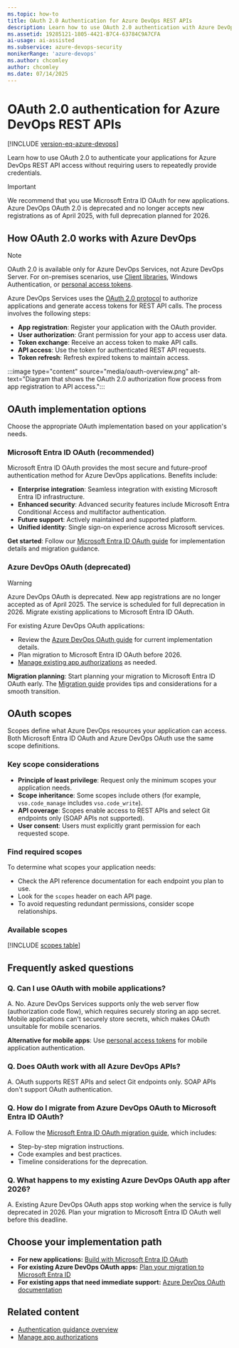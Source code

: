```yaml
---
ms.topic: how-to
title: OAuth 2.0 Authentication for Azure DevOps REST APIs
description: Learn how to use OAuth 2.0 authentication with Azure DevOps REST APIs, with Microsoft Entra ID as the recommended approach.
ms.assetid: 19285121-1805-4421-B7C4-63784C9A7CFA
ai-usage: ai-assisted
ms.subservice: azure-devops-security
monikerRange: 'azure-devops'
ms.author: chcomley
author: chcomley
ms.date: 07/14/2025
---
```


# OAuth 2.0 authentication for Azure DevOps REST APIs

[!INCLUDE [version-eq-azure-devops](../../../includes/version-eq-azure-devops.md)]

Learn how to use OAuth 2.0 to authenticate your applications for Azure DevOps REST API access without requiring users to repeatedly provide credentials.

> [!IMPORTANT]
> We recommend that you use Microsoft Entra ID OAuth for new applications. Azure DevOps OAuth 2.0 is deprecated and no longer accepts new registrations as of April 2025, with full deprecation planned for 2026.

## How OAuth 2.0 works with Azure DevOps

> [!NOTE]
> OAuth 2.0 is available only for Azure DevOps Services, not Azure DevOps Server. For on-premises scenarios, use [Client libraries](../../concepts/dotnet-client-libraries.md), Windows Authentication, or [personal access tokens](../../../organizations/accounts/use-personal-access-tokens-to-authenticate.md).

Azure DevOps Services uses the [OAuth 2.0 protocol](https://oauth.net/2/) to authorize applications and generate access tokens for REST API calls. The process involves the following steps:

- **App registration**: Register your application with the OAuth provider.
- **User authorization**: Grant permission for your app to access user data.
- **Token exchange**: Receive an access token to make API calls.
- **API access**: Use the token for authenticated REST API requests.
- **Token refresh**: Refresh expired tokens to maintain access.

:::image type="content" source="media/oauth-overview.png" alt-text="Diagram that shows the OAuth 2.0 authorization flow process from app registration to API access.":::

## OAuth implementation options

Choose the appropriate OAuth implementation based on your application's needs.

### Microsoft Entra ID OAuth (recommended)

Microsoft Entra ID OAuth provides the most secure and future-proof authentication method for Azure DevOps applications. Benefits include:

- **Enterprise integration**: Seamless integration with existing Microsoft Entra ID infrastructure.
- **Enhanced security**: Advanced security features include Microsoft Entra Conditional Access and multifactor authentication.
- **Future support**: Actively maintained and supported platform.
- **Unified identity**: Single sign-on experience across Microsoft services.

**Get started**: Follow our [Microsoft Entra ID OAuth guide](entra-oauth.md) for implementation details and migration guidance.

### Azure DevOps OAuth (deprecated)

> [!WARNING]
> Azure DevOps OAuth is deprecated. New app registrations are no longer accepted as of April 2025. The service is scheduled for full deprecation in 2026. Migrate existing applications to Microsoft Entra ID OAuth.

For existing Azure DevOps OAuth applications:

- Review the [Azure DevOps OAuth guide](./azure-devops-oauth.md) for current implementation details.
- Plan migration to Microsoft Entra ID OAuth before 2026.
- [Manage existing app authorizations](../../../organizations/settings/manage-authorizations.md) as needed.

**Migration planning**: Start planning your migration to Microsoft Entra ID OAuth early. The [Migration guide](entra-oauth.md) provides tips and considerations for a smooth transition.

## OAuth scopes

Scopes define what Azure DevOps resources your application can access. Both Microsoft Entra ID OAuth and Azure DevOps OAuth use the same scope definitions.

### Key scope considerations

- **Principle of least privilege**: Request only the minimum scopes your application needs.
- **Scope inheritance**: Some scopes include others (for example, `vso.code_manage` includes `vso.code_write`).
- **API coverage**: Scopes enable access to REST APIs and select Git endpoints only (SOAP APIs not supported).
- **User consent**: Users must explicitly grant permission for each requested scope.

### Find required scopes

To determine what scopes your application needs:

- Check the API reference documentation for each endpoint you plan to use.
- Look for the `scopes` header on each API page.
- To avoid requesting redundant permissions, consider scope relationships.

### Available scopes

[!INCLUDE [scopes table](../../includes/scopes.md)]

## Frequently asked questions

### Q. Can I use OAuth with mobile applications?

A. No. Azure DevOps Services supports only the web server flow (authorization code flow), which requires securely storing an app secret. Mobile applications can't securely store secrets, which makes OAuth unsuitable for mobile scenarios.

**Alternative for mobile apps**: Use [personal access tokens](../../../organizations/accounts/use-personal-access-tokens-to-authenticate.md) for mobile application authentication.

### Q. Does OAuth work with all Azure DevOps APIs?

A. OAuth supports REST APIs and select Git endpoints only. SOAP APIs don't support OAuth authentication.

### Q. How do I migrate from Azure DevOps OAuth to Microsoft Entra ID OAuth?

A. Follow the [Microsoft Entra ID OAuth migration guide](entra-oauth.md), which includes:

- Step-by-step migration instructions.
- Code examples and best practices.
- Timeline considerations for the deprecation.

### Q. What happens to my existing Azure DevOps OAuth app after 2026?

A. Existing Azure DevOps OAuth apps stop working when the service is fully deprecated in 2026. Plan your migration to Microsoft Entra ID OAuth well before this deadline.

## Choose your implementation path

- **For new applications:** [Build with Microsoft Entra ID OAuth](entra-oauth.md)
- **For existing Azure DevOps OAuth apps:** [Plan your migration to Microsoft Entra ID](entra-oauth.md)
- **For existing apps that need immediate support:** [Azure DevOps OAuth documentation](azure-devops-oauth.md)

## Related content

- [Authentication guidance overview](authentication-guidance.md)
- [Manage app authorizations](../../../organizations/settings/manage-authorizations.md)
